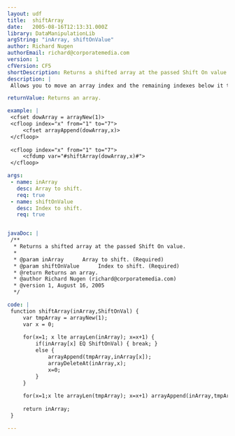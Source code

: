 ```yaml
---
layout: udf
title:  shiftArray
date:   2005-08-16T12:13:31.000Z
library: DataManipulationLib
argString: "inArray, shiftOnValue"
author: Richard Nugen
authorEmail: richard@corporatemedia.com
version: 1
cfVersion: CF5
shortDescription: Returns a shifted array at the passed Shift On value.
description: |
 Allows you to move an array index and the remaining indexes below it to the top of an array. Extremly helpful in building grid based outputs such as calendars.

returnValue: Returns an array.

example: |
 <cfset dowArray = arrayNew(1)>
 <cfloop index="x" from="1" to="7">
     <cfset arrayAppend(dowArray,x)>
 </cfloop>
 
 <cfloop index="x" from="1" to="7">
     <cfdump var="#shiftArray(dowArray,x)#">
 </cfloop>

args:
 - name: inArray
   desc: Array to shift.
   req: true
 - name: shiftOnValue
   desc: Index to shift.
   req: true


javaDoc: |
 /**
  * Returns a shifted array at the passed Shift On value.
  * 
  * @param inArray      Array to shift. (Required)
  * @param shiftOnValue      Index to shift. (Required)
  * @return Returns an array. 
  * @author Richard Nugen (richard@corporatemedia.com) 
  * @version 1, August 16, 2005 
  */

code: |
 function shiftArray(inArray,ShiftOnVal) {
     var tmpArray = arrayNew(1);
     var x = 0;
         
     for(x=1; x lte arrayLen(inArray); x=x+1) {
         if(inArray[x] EQ ShiftOnVal) { break; }
         else {
             arrayAppend(tmpArray,inArray[x]);
             arrayDeleteAt(inArray,x);
             x=0;
         }
     }
 
     for(x=1;x lte arrayLen(tmpArray); x=x+1) arrayAppend(inArray,tmpArray[x]);
         
     return inArray;
 }

---
```


